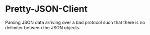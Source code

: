 # Pretty-JSON-Client
Parsing JSON data arriving over a bad protocol such that there is no delimiter between the JSON objects.
